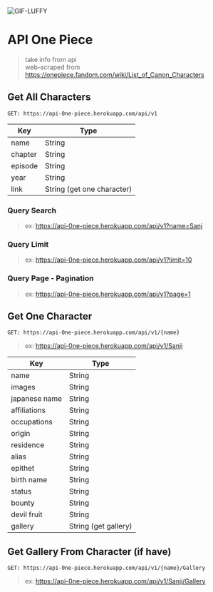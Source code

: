 ![GIF-LUFFY](https://i.pinimg.com/originals/50/c5/f1/50c5f1847013012ee0f25f67fdddb8d9.gif)  <br>

# API One Piece

> take info from api  <br>
> web-scraped from https://onepiece.fandom.com/wiki/List_of_Canon_Characters

## Get All Characters

```GET: https://api-0ne-piece.herokuapp.com/api/v1```

| Key     | Type                       |
| ------- | -------------------------- |
| name    | String                     |
| chapter | String                     |
| episode | String                     |
| year    | String                     |
| link    | String (get one character) |

### Query Search

> ex: https://api-0ne-piece.herokuapp.com/api/v1?name=Sanj

### Query Limit

> ex: https://api-0ne-piece.herokuapp.com/api/v1?limit=10

### Query Page - Pagination

> ex: https://api-0ne-piece.herokuapp.com/api/v1?page=1

## Get One Character

```GET: https://api-0ne-piece.herokuapp.com/api/v1/{name}  ```<br>

> ex: https://api-0ne-piece.herokuapp.com/api/v1/Sanji

| Key           | Type                 |
| ------------- | -------------------- |
| name          | String               |
| images        | String               |
| japanese name | String               |
| affiliations  | String               |
| occupations   | String               |
| origin        | String               |
| residence     | String               |
| alias         | String               |
| epithet       | String               |
| birth name    | String               |
| status        | String               |
| bounty        | String               |
| devil fruit   | String               |
| gallery       | String (get gallery) |

## Get Gallery From Character (if have)

```GET: https://api-0ne-piece.herokuapp.com/api/v1/{name}/Gallery  ```<br>

> ex: https://api-0ne-piece.herokuapp.com/api/v1/Sanji/Gallery
